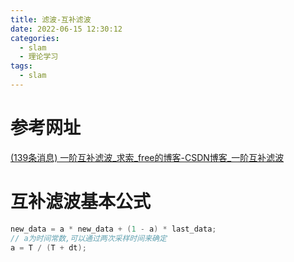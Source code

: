 ```yaml
---
title: 滤波-互补滤波
date: 2022-06-15 12:30:12
categories:
  - slam
  - 理论学习
tags:
  - slam
---
```


# 参考网址

 [(139条消息) 一阶互补滤波_求索_free的博客-CSDN博客_一阶互补滤波](https://blog.csdn.net/ysudykx/article/details/68945567) 

# 互补滤波基本公式

```cc
new_data = a * new_data + (1 - a) * last_data;
// a为时间常数,可以通过两次采样时间来确定
a = T / (T + dt);
```

